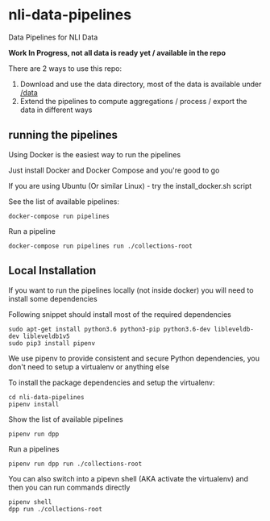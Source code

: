 # nli-data-pipelines

Data Pipelines for NLI Data

**Work In Progress, not all data is ready yet / available in the repo**

There are 2 ways to use this repo:

1. Download and use the data directory, most of the data is available under [/data](/data)
2. Extend the pipelines to compute aggregations / process / export the data in different ways

## running the pipelines

Using Docker is the easiest way to run the pipelines

Just install Docker and Docker Compose and you're good to go

If you are using Ubuntu (Or similar Linux) - try the install_docker.sh script

See the list of available pipelines:

```
docker-compose run pipelines
```

Run a pipeline

```
docker-compose run pipelines run ./collections-root
```


## Local Installation

If you want to run the pipelines locally (not inside docker) you will need to install some dependencies

Following snippet should install most of the required dependencies

```
sudo apt-get install python3.6 python3-pip python3.6-dev libleveldb-dev libleveldb1v5
sudo pip3 install pipenv
```

We use pipenv to provide consistent and secure Python dependencies, you don't need to setup a virtualenv or anything else

To install the package dependencies and setup the virtualenv:

```
cd nli-data-pipelines
pipenv install
```

Show the list of available pipelines

```
pipenv run dpp
```

Run a pipelines

```
pipenv run dpp run ./collections-root
```

You can also switch into a pipevn shell (AKA activate the virtualenv) and then you can run commands directly

```
pipenv shell
dpp run ./collections-root
```
